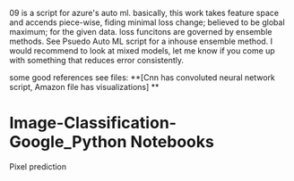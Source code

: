 09 is a script for azure's auto ml. 
basically, this work takes feature space and accends piece-wise, fiding minimal loss change; believed to be global maximum; for the given data. loss funcitons are governed by ensemble methods. See Psuedo Auto ML script for a inhouse ensemble method. I would recommend to look at mixed models, let me know if you come up with something that reduces error consistently.

some good references see files: 
**[Cnn has convoluted neural network script,
Amazon file has visualizations]
**
 

# Image-Classification-Google_Python Notebooks
Pixel prediction
